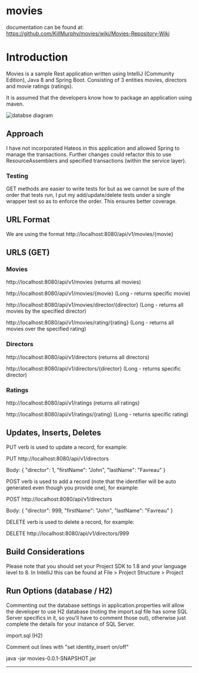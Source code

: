 # movies
documentation can be found at: https://github.com/KillMurphy/movies/wiki/Movies-Repository-Wiki 

# Introduction
Movies is a sample Rest application written using IntelliJ (Community Edition), Java 8 and Spring Boot.
Consisting of 3 entities movies, directors and movie ratings (ratings).

It is assumed that the developers know how to package an application using maven.

![databse diagram](https://github.com/KillMurphy/movies/blob/master/movies-database.png)

## Approach
I have not incorporated Hateos in this application and allowed Spring to manage the transactions. Further changes could refactor this to use ResourceAssemblers and specified transactions (within the service layer).

### Testing
GET methods are easier to write tests for but as we cannot be sure of the order that tests run, I put my add/update/delete tests under a single wrapper test so as to enforce the order. This ensures better coverage.

## URL Format
We are using the format http://localhost:8080/api/v1/movies/{movie}

## URLS (GET)
### Movies 

http://localhost:8080/api/v1/movies (returns all movies)

http://localhost:8080/api/v1/movies/{movie} (Long - returns specific movie)

http://localhost:8080/api/v1/movies/director/{director} (Long - returns all movies by the specified director)

http://localhost:8080/api/v1/movies/rating/{rating} (Long - returns all movies over the specified rating)

### Directors 

http://localhost:8080/api/v1/directors (returns all directors)

http://localhost:8080/api/v1/directors/{director} (Long - returns specific director)

### Ratings 

http://localhost:8080/api/v1/ratings (returns all ratings)

http://localhost:8080/api/v1/ratings/{rating} (Long - returns specific rating)

## Updates, Inserts, Deletes
PUT verb is used to update a record, for example:

PUT http://localhost:8080/api/v1/directors

Body: {
"director": 1,
"firstName": "John",
"lastName": "Favreau"
}

POST verb is used to add a record (note that the identifier will be auto generated even though you provide one), for example:

POST http://localhost:8080/api/v1/directors

Body: {
"director": 999,
"firstName": "John",
"lastName": "Favreau"
}

DELETE verb is used to delete a record, for example:

DELETE http://localhost:8080/api/v1/directors/999

## Build Considerations
Please note that you should set your Project SDK to 1.8 and your language level to 8. In IntelliJ this can be found at File > Project Structure > Project

## Run Options (database / H2)

Commenting out the database settings in application.properties will allow the developer to use H2 database (noting the import.sql file has some SQL Server specifics in it, so you'll have to comment those out), otherwise just complete the details for your instance of SQL Server. 

import.sql (H2)

Comment out lines with "set identity_insert <tablename> on/off"

java -jar movies-0.0.1-SNAPSHOT.jar

***

